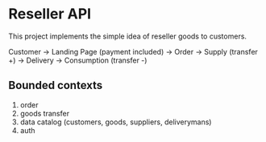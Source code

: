 # Reseller API

This project implements the simple idea of reseller goods to customers.

Customer -> Landing Page (payment included) -> Order -> Supply (transfer +) -> Delivery -> Consumption (transfer -)

## Bounded contexts

1. order
1. goods transfer
1. data catalog (customers, goods, suppliers, deliverymans)
1. auth